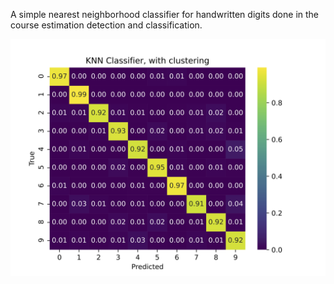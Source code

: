 A simple nearest neighborhood classifier for handwritten digits done in the course estimation detection and classification. 

![results](KNN-Classifier-with-clustering.png)
